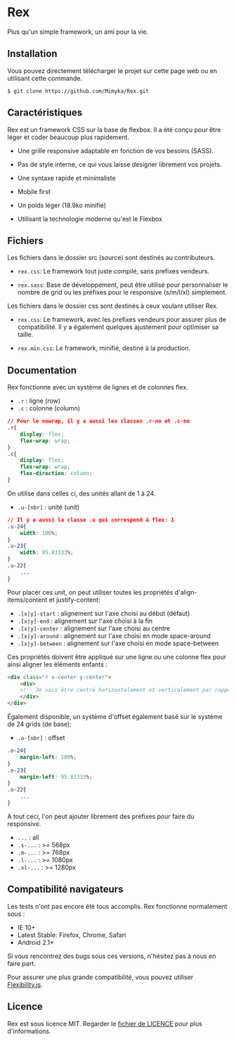Rex
===

Plus qu'un simple framework, un ami pour la vie.

Installation
------------

Vous pouvez directement télécharger le projet sur cette page web ou en utilisant cette commande.

```shell
$ git clone https://github.com/Mimyka/Rex.git
```

Caractéristiques
----------------

Rex est un framework CSS sur la base de flexbox.
Il a été conçu pour être léger et coder beaucoup plus rapidement.

* Une grille responsive adaptable en fonction de vos besoins (SASS).

* Pas de style interne, ce qui vous laisse designer librement vos projets.

* Une syntaxe rapide et minimaliste

* Mobile first

* Un poids léger (18.9ko minifié)

* Utilisant la technologie moderne qu'est le Flexbox

Fichiers
--------

Les fichiers dans le dossier src (source) sont destinés au contributeurs.

* `rex.css`: Le framework tout juste compilé, sans prefixes vendeurs.

* `rex.sass`: Base de développement, peut être utilisé pour personnaliser
le nombre de grid ou les préfixes pour le responsive (s/m/l/xl) simplement.

Les fichiers dans le dossier css sont destinés à ceux voulant utiliser Rex.

* `rex.css`: Le framework, avec les prefixes vendeurs pour assurer plus de compatibilité.
Il y a également quelques ajustement pour optimiser sa taille.

* `rex.min.css`: Le framework, minifié, destiné à la production.

Documentation
-------------

Rex fonctionne avec un système de lignes et de colonnes flex.
* `.r` : ligne (row)
* `.c` : colonne (column)

``` css
// Pour le nowrap, il y a aussi les classes .r-no et .c-no 
.r{
    display: flex;
    flex-wrap: wrap;
}
.c{
    display: flex;
    flex-wrap: wrap;
    flex-direction: column;
}
```

On utilise dans celles ci, des unités allant de 1 à 24.
* `.u-[nbr]` : unité (unit)

``` css
// Il y a aussi la classe .u qui correspond à flex: 1
.u-24{
    width: 100%;
}
.u-23{
    width: 95.83333%;     
}
.u-22{
    ...
}
```

Pour placer ces unit, on peut utiliser toutes les propriétés d'align-items/content et justify-content:
* `.[x|y]-start` : alignement sur l'axe choisi au début (défaut)
* `.[x|y]-end` : alignement sur l'axe choisi à la fin
* `.[x|y]-center` : alignement sur l'axe choisi au centre
* `.[x|y]-around` : alignement sur l'axe choisi en mode space-around
* `.[x|y]-between` : alignement sur l'axe choisi en mode space-between

Ces propriétés doivent être appliqué sur une ligne ou une colonne flex pour ainsi aligner les éléments enfants :

``` html
<div class="r x-center y-center">
    <div>
	<!-- Je vais être centré horizontalement et verticalement par rapport à mon parent -->
    </div>
</div>
```

Également disponible, un système d'offset également basé sur le système de 24 grids (de base):
* `.o-[nbr]` : offset

``` css
.o-24{
    margin-left: 100%;
}
.o-23{
    margin-left: 95.83333%;     
}
.o-22{
    ...
}
```

A tout ceci, l'on peut ajouter librement des préfixes pour faire du responsive.
* `...` : all
* `.s-...` : >= 568px
* `.m-...` : >= 768px
* `.l-...` : >= 1080px
* `.xl-...` : >= 1280px


Compatibilité navigateurs
-------------------------

Les tests n'ont pas encore été tous accomplis.
Rex fonctionne normalement sous :

* IE 10+
* Latest Stable: Firefox, Chrome, Safari
* Android 2.1+

Si vous rencontrez des bugs sous ces versions, n'hésitez pas à nous en faire part.

Pour assurer une plus grande compatibilité, vous pouvez utiliser [Flexibility.js][].

[Flexibility.js]: https://github.com/jonathantneal/flexibility

Licence
-------

Rex est sous licence MIT.
Regarder le [fichier de LICENCE][] pour plus d'informations.


[fichier de LICENCE]: https://github.com/Mimyka/Rex/blob/master/LICENSE
